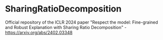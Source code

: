 # SharingRatioDecomposition
Official repository of the ICLR 2024 paper "Respect the model: Fine-grained and Robust Explanation with Sharing Ratio Decomposition" - https://arxiv.org/abs/2402.03348
